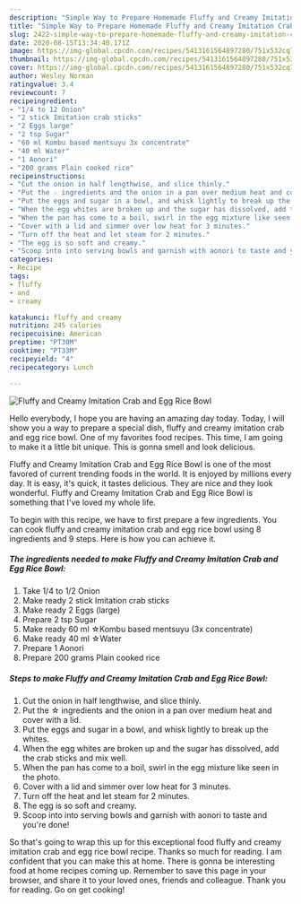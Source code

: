 ```yaml
---
description: "Simple Way to Prepare Homemade Fluffy and Creamy Imitation Crab and Egg Rice Bowl"
title: "Simple Way to Prepare Homemade Fluffy and Creamy Imitation Crab and Egg Rice Bowl"
slug: 2422-simple-way-to-prepare-homemade-fluffy-and-creamy-imitation-crab-and-egg-rice-bowl
date: 2020-08-15T13:34:40.171Z
image: https://img-global.cpcdn.com/recipes/5413161564897280/751x532cq70/fluffy-and-creamy-imitation-crab-and-egg-rice-bowl-recipe-main-photo.jpg
thumbnail: https://img-global.cpcdn.com/recipes/5413161564897280/751x532cq70/fluffy-and-creamy-imitation-crab-and-egg-rice-bowl-recipe-main-photo.jpg
cover: https://img-global.cpcdn.com/recipes/5413161564897280/751x532cq70/fluffy-and-creamy-imitation-crab-and-egg-rice-bowl-recipe-main-photo.jpg
author: Wesley Norman
ratingvalue: 3.4
reviewcount: 7
recipeingredient:
- "1/4 to 12 Onion"
- "2 stick Imitation crab sticks"
- "2 Eggs large"
- "2 tsp Sugar"
- "60 ml Kombu based mentsuyu 3x concentrate"
- "40 ml Water"
- "1 Aonori"
- "200 grams Plain cooked rice"
recipeinstructions:
- "Cut the onion in half lengthwise, and slice thinly."
- "Put the ☆ ingredients and the onion in a pan over medium heat and cover with a lid."
- "Put the eggs and sugar in a bowl, and whisk lightly to break up the whites."
- "When the egg whites are broken up and the sugar has dissolved, add the crab sticks and mix well."
- "When the pan has come to a boil, swirl in the egg mixture like seen in the photo."
- "Cover with a lid and simmer over low heat for 3 minutes."
- "Turn off the heat and let steam for 2 minutes."
- "The egg is so soft and creamy."
- "Scoop into into serving bowls and garnish with aonori to taste and you&#39;re done!"
categories:
- Recipe
tags:
- fluffy
- and
- creamy

katakunci: fluffy and creamy 
nutrition: 245 calories
recipecuisine: American
preptime: "PT30M"
cooktime: "PT33M"
recipeyield: "4"
recipecategory: Lunch

---
```



![Fluffy and Creamy Imitation Crab and Egg Rice Bowl](https://img-global.cpcdn.com/recipes/5413161564897280/751x532cq70/fluffy-and-creamy-imitation-crab-and-egg-rice-bowl-recipe-main-photo.jpg)

Hello everybody, I hope you are having an amazing day today. Today, I will show you a way to prepare a special dish, fluffy and creamy imitation crab and egg rice bowl. One of my favorites food recipes. This time, I am going to make it a little bit unique. This is gonna smell and look delicious.



Fluffy and Creamy Imitation Crab and Egg Rice Bowl is one of the most favored of current trending foods in the world. It is enjoyed by millions every day. It is easy, it's quick, it tastes delicious. They are nice and they look wonderful. Fluffy and Creamy Imitation Crab and Egg Rice Bowl is something that I've loved my whole life.


To begin with this recipe, we have to first prepare a few ingredients. You can cook fluffy and creamy imitation crab and egg rice bowl using 8 ingredients and 9 steps. Here is how you can achieve it.

<!--inarticleads1-->

##### The ingredients needed to make Fluffy and Creamy Imitation Crab and Egg Rice Bowl:

1. Take 1/4 to 1/2 Onion
1. Make ready 2 stick Imitation crab sticks
1. Make ready 2 Eggs (large)
1. Prepare 2 tsp Sugar
1. Make ready 60 ml ☆Kombu based mentsuyu (3x concentrate)
1. Make ready 40 ml ☆Water
1. Prepare 1 Aonori
1. Prepare 200 grams Plain cooked rice




<!--inarticleads2-->

##### Steps to make Fluffy and Creamy Imitation Crab and Egg Rice Bowl:

1. Cut the onion in half lengthwise, and slice thinly.
1. Put the ☆ ingredients and the onion in a pan over medium heat and cover with a lid.
1. Put the eggs and sugar in a bowl, and whisk lightly to break up the whites.
1. When the egg whites are broken up and the sugar has dissolved, add the crab sticks and mix well.
1. When the pan has come to a boil, swirl in the egg mixture like seen in the photo.
1. Cover with a lid and simmer over low heat for 3 minutes.
1. Turn off the heat and let steam for 2 minutes.
1. The egg is so soft and creamy.
1. Scoop into into serving bowls and garnish with aonori to taste and you&#39;re done!




So that's going to wrap this up for this exceptional food fluffy and creamy imitation crab and egg rice bowl recipe. Thanks so much for reading. I am confident that you can make this at home. There is gonna be interesting food at home recipes coming up. Remember to save this page in your browser, and share it to your loved ones, friends and colleague. Thank you for reading. Go on get cooking!
